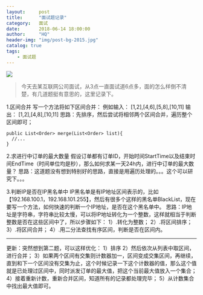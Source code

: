 ```yaml
---
layout:     post
title:      "面试题记录"
category:   面试
date:       2018-06-14 18:00:00
author:     "HQ"
header-img: "img/post-bg-2015.jpg"
catalog: true
tags:
    - 面试题
---
```


![](https://img.hacpai.com/bing/20180407.jpg?imageView2/1/w/960/h/520/interlace/1/q/10)

>今天去某互联网公司面试，从3点一直面试道6点多，面的怎么样倒不清楚，有几道题挺有意思的，这里记录下。

1.区间合并
  写一个方法将如下区间合并：
  例如输入：
  [1,2],[4,6],[5,8],[10,11]
  输出：
  [1,2],[4,8],[10,11]
  思路：先排序，然后尝试将相邻两个区间合并，遍历整个区间即可；
  ```
  public List<Order> merge(List<Order> list){
    //...
  } 
  ```

2.求进行中订单的最大数量
  假设订单都有订单ID，开始时间StartTime以及结束时间EndTime（时间单位均是秒），那么如何求某一天24h内，进行中订单的最大数量？
  思路：这道题没有想到特别好的思路，直接是用遍历处理的。。。这个可以研究下。。。
  
3.判断IP是否在IP黑名单中
  IP黑名单是有IP地址区间表示的，比如【192.168.100.1，192.168.101.255】，然后有很多个这样的黑名单BlackList，现在要写一个方法，如何快速的判断一个IP地址，是否在这个黑名单中。
  思路：IP地址是字符串，字符串比较太慢，可以将IP地址转化为一个整数，这样就相当于判断整数是否在这些区间中了，所以步骤如下：
  1）.转化为整数；
  2）.将区间排序；
  3）.将区间合并；
  4）.用二分法查找有序区间，判断是否在区间内。


---
更新：突然想到第二题，可以这样优化：
  1）排序
  2）然后依次从列表中取区间，进行合并；
  3）如果两个区间有交集则计数器加一，区间变成交集区间，再继续，直到和下一个区间没有交集为止，这个时候记录一下这个计数器的值，那么这个值就是已处理过区间中，同时派发订单的最大值，把这个当前最大值放入一个集合；
  4）接着重新计数，重新合并区间，知道所有的记录都处理完毕；
  5）从计数集合中找出最大值即可。
  
  
  